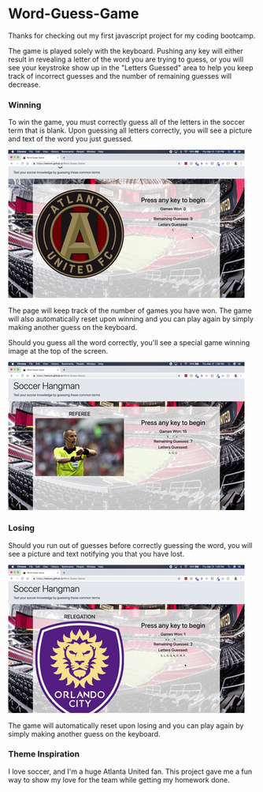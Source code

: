 # Word-Guess-Game
Thanks for checking out my first javascript project for my coding bootcamp. 

The game is played solely with the keyboard. Pushing any key will either result in revealing a letter of the word you are trying to guess, or you will see your keystroke show up in the "Letters Guessed" area to help you keep track of incorrect guesses and the number of remaining guesses will decrease.

### Winning

To win the game, you must correctly guess all of the letters in the soccer term that is blank. Upon guessing all letters correctly, you will see a picture and text of the word you just guessed. 

![start_and_win](assets/Images/start_and_win.gif)

The page will keep track of the number of games you have won. The game will also automatically reset upon winning and you can play again by simply making another guess on the keyboard.  

Should you guess all the word correctly, you'll see a special game winning image at the top of the screen.

![win_all](assets/Images/win_all.gif)

### Losing

Should you run out of guesses before correctly guessing the word, you will see a picture and text notifying you that you have lost. 

![lose_game](assets/Images/lose_game.gif)

The game will automatically reset upon losing and you can play again by simply making another guess on the keyboard. 

### Theme Inspiration

I love soccer, and I'm a huge Atlanta United fan. This project gave me a fun way to show my love for the team while getting my homework done. 
